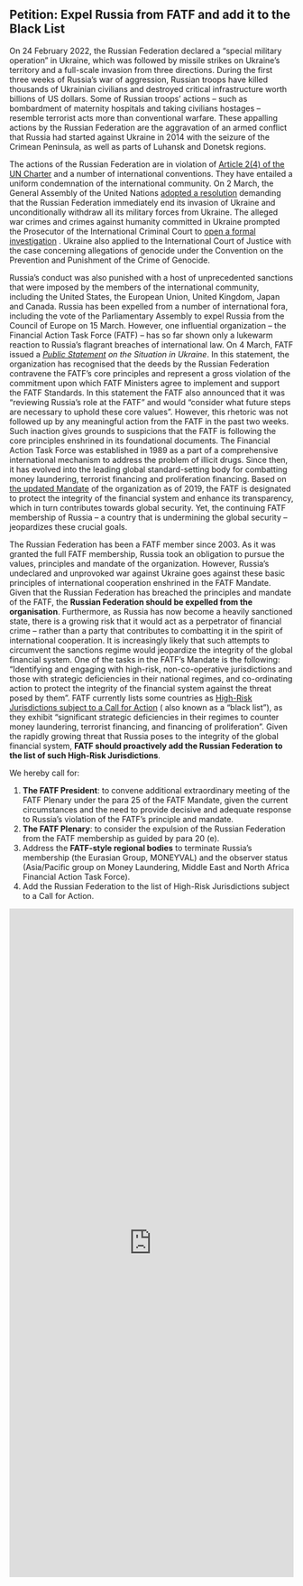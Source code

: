 ## Petition: Expel Russia from FATF and add it to the Black List

On 24 February 2022, the Russian Federation declared a “special military operation” in Ukraine, which was followed by
missile strikes on Ukraine’s territory and a full-scale invasion from three directions. During the first three weeks of
Russia’s war of aggression, Russian troops have killed thousands of Ukrainian civilians and destroyed critical
infrastructure worth billions of US dollars. Some of Russian troops’ actions – such as bombardment of maternity
hospitals and taking civilians hostages – resemble terrorist acts more than conventional warfare. These appalling
actions by the Russian Federation are the aggravation of an armed conflict that Russia had started against Ukraine in
2014 with the seizure of the Crimean Peninsula, as well as parts of Luhansk and Donetsk regions.

The actions of the Russian Federation are in violation
of [Article 2(4) of the UN Charter](https://www.un.org/en/about-us/un-charter/chapter-1) and a number of international
conventions. They have entailed a uniform condemnation of the international community. On 2 March, the General Assembly
of the United Nations [adopted a resolution](https://www.un.org/press/en/2022/ga12407.doc.htm) demanding that the
Russian Federation immediately end its invasion of Ukraine and unconditionally withdraw all its military forces from
Ukraine. The alleged war crimes and crimes against humanity committed in Ukraine prompted the Prosecutor of the
International Criminal Court
to [open a formal investigation](https://www.icc-cpi.int/Pages/item.aspx?name=2022-prosecutor-statement-referrals-ukraine)
. Ukraine also applied to the International Court of Justice with the case concerning allegations of genocide under the
Convention on the Prevention and Punishment of the Crime of Genocide.

Russia’s conduct was also punished with a host of unprecedented sanctions that were imposed by the members of the
international community, including the United States, the European Union, United Kingdom, Japan and Canada. Russia has
been expelled from a number of international fora, including the vote of the Parliamentary Assembly to expel Russia from
the Council of Europe on 15 March. However, one influential organization – the Financial Action Task Force (FATF) – has
so far shown only a lukewarm reaction to Russia’s flagrant breaches of international law. On 4 March, FATF issued a _[
Public Statement](https://www.fatf-gafi.org/publications/fatfgeneral/documents/ukraine-2022.html) on the Situation in
Ukraine_. In this statement, the organization has recognised that the deeds by the Russian Federation contravene the
FATF’s core principles and represent a gross violation of the commitment upon which FATF Ministers agree to implement
and support the FATF Standards. In this statement the FATF also announced that it was “reviewing Russia’s role at the
FATF” and would “consider what future steps are necessary to uphold these core values”. However, this rhetoric was not
followed up by any meaningful action from the FATF in the past two weeks. Such inaction gives grounds to suspicions that
the FATF is following the core principles enshrined in its foundational documents. The Financial Action Task Force was
established in 1989 as a part of a comprehensive international mechanism to address the problem of illicit drugs. Since
then, it has evolved into the leading global standard-setting body for combatting money laundering, terrorist financing
and proliferation financing. Based
on [the updated Mandate](https://www.fatf-gafi.org/publications/fatfgeneral/documents/fatf-mandate.html) of the
organization as of 2019, the FATF is designated to protect the integrity of the financial system and enhance its
transparency, which in turn contributes towards global security. Yet, the continuing FATF membership of Russia – a
country that is undermining the global security – jeopardizes these crucial goals.

The Russian Federation has been a FATF member since 2003. As it was granted the full FATF membership, Russia took an
obligation to pursue the values, principles and mandate of the organization. However, Russia’s undeclared and unprovoked
war against Ukraine goes against these basic principles of international cooperation enshrined in the FATF Mandate.
Given that the Russian Federation has breached the principles and mandate of the FATF, the **Russian Federation should
be expelled from the organisation**. Furthermore, as Russia has now become a heavily sanctioned state, there is a
growing risk that it would act as a perpetrator of financial crime – rather than a party that contributes to combatting
it in the spirit of international cooperation. It is increasingly likely that such attempts to circumvent the sanctions
regime would jeopardize the integrity of the global financial system. One of the tasks in the FATF’s Mandate is the
following: “Identifying and engaging with high-risk, non-co-operative jurisdictions and those with strategic
deficiencies in their national regimes, and co-ordinating action to protect the integrity of the financial system
against the threat posed by them”. FATF currently lists some countries
as [High-Risk Jurisdictions subject to a Call for Action](http://www.fatf-gafi.org/publications/high-risk-and-other-monitored-jurisdictions/documents/call-for-action-february-2020.html) (
also known as a “black list”), as they exhibit “significant strategic deficiencies in their regimes to counter money
laundering, terrorist financing, and financing of proliferation”. Given the rapidly growing threat that Russia poses to
the integrity of the global financial system, **FATF should proactively add the Russian Federation to the list of such
High-Risk Jurisdictions**.

We hereby call for:

1. **The FATF President**: to convene additional extraordinary meeting of the FATF Plenary under the para 25 of the FATF
   Mandate, given the current circumstances and the need to provide decisive and adequate response to Russia’s violation
   of the FATF’s principle and mandate.
2. **The FATF Plenary**: to consider the expulsion of the Russian Federation from the FATF membership as guided by para
   20 (e).
3. Address the **FATF-style regional bodies** to terminate Russia’s membership (the Eurasian Group, MONEYVAL) and the
   observer status (Asia/Pacific group on Money Laundering, Middle East and North Africa Financial Action Task Force).
4. Add the Russian Federation to the list of High-Risk Jurisdictions subject to a Call for Action.


<iframe src="https://docs.google.com/forms/d/e/1FAIpQLSeS9amzXRbYW4Cctm11tLIYL6jivonDCAnU8DOoqC_q0QuHAQ/viewform?embedded=true" width="100%" height="1185" frameborder="0" marginheight="0" marginwidth="0">
Loading…</iframe>

